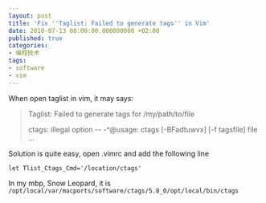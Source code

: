 ```yaml
---
layout: post
title: 'Fix ''Taglist: Failed to generate tags'' in Vim'
date: 2010-07-13 00:00:00.000000000 +02:00
published: true
categories:
- 编程技术
tags:
- software
- vim
---
```


When open taglist in vim, it may says:

> Taglist: Failed to generate tags for /my/path/to/file
>
> ctags: illegal option -- -^@usage: ctags [-BFadtuwvx] [-f tagsfile] file ...

Solution is quite easy, open .vimrc and add the following line

`let Tlist_Ctags_Cmd='/location/ctags'`

In my mbp, Snow Leopard, it is `/opt/local/var/macports/software/ctags/5.8_0/opt/local/bin/ctags`
